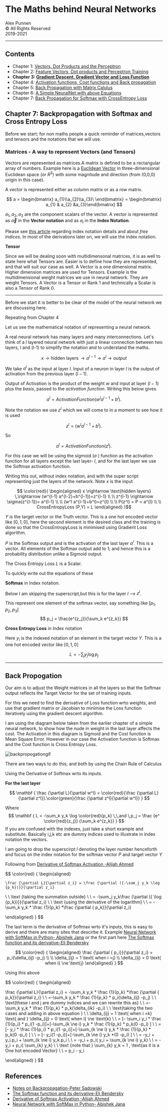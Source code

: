 # The Maths behind Neural Networks

Alex Punnen \
&copy; All Rights Reserved \
2019-2021 

---

## Contents

- Chapter 1: [Vectors, Dot Products and  the Perceptron](1_vectors_dot_product_and_perceptron.md)
- Chapter 2: [Feature Vectors, Dot products and Perceptron Training](2_perceptron_training.md)
- **Chapter 3: [Gradient Descent, Gradient Vector and Loss Function](3_gradient_descent.md)**
- Chapter 4: [Activation functions, Cost functions and Back propagation](4_backpropogation.md)
- Chapter 5: [Back Propagation with Matrix Calulus](5_backpropogation_matrix_calulus.md)
- Chapter 6: [A Simple NeuralNet with above Equations](6_neuralnetworkimpementation.md)
- Chapter 7: [Back Propagation for Softmax with CrossEntropy Loss](7_cnn_network.md)

## Chapter 7: Backpropagation with Softmax and  Cross Entropy Loss 

Before we start; for non maths people a quick reminder of matrices,vectors and tensors and the notations that we will use.

### Matrices - A way to represent Vectors (and Tensors)

 Vectors are represented as matrices.A matrix is defined to be a rectangular array of numbers. Example here is a [Euclidean Vector][Euclidean_vector]  in three-dimensional Euclidean space (or $R^{3}$) with some magnitude and direction (from (0,0,0) origin in this case).
 
 A vector is represented either as column matrix or as a row matrix.

$$
a = \begin{bmatrix}
a_{1}\\a_{2}\\a_{3}\ 
\end{bmatrix} = \begin{bmatrix} a_{1} & a_{2} &a_{3}\end{bmatrix}
$$

$a_{1},a_{2},a_{3}$ are the component scalars of the vector. A vector is represented as $\vec a$ in the **Vector notation** and as $a_{i}$ in the **Index Notation**. 

Please see [this article][indexnotation] regarding index notation details and about *free indices*. In most of the derivations later on, we will use the index notation.

**Tensor**

Since  we will be dealing soon with multidimensonal matrices, it is as well to state here what Tensors are. Easier is to define how they are represented, and that will suit our case as well. A Vector is a one dimensional matrix. Higher dimension matrices are used for Tensors. Example is the multidimensional weight matrices we use in neural network. They are weight Tensors. A Vector is a Tensor or Rank 1 and technically a Scalar is also a Tensor of Rank 0.

---

Before we start it is better to be clear of the model of the neural network we are discussing here.

Repeating from Chapter 4

 Let us see the mathematical notation of representing  a neural network.

 A real neural network has many layers and many interconnections. Let's  think of a $l$ layered neural network with just a linear connection between two layers, l and (l-1) to simplify the notation and to understand the maths.

$$
 x \rightarrow \text{hidden layers} \,\rightarrow a^{l-1} \rightarrow  a^{l} \rightarrow  output
 $$

   We take  $a^{l}$  as the input at layer *l*. Input  of a neuron in layer *l*  is the output of activation from the previous layer $(l-1)$.

 Output of Activation is  the product of the weight *w* and input at layer $(l-1)$  plus the *basis*, passed to the *activation function*. 
Writing this below gives.

$$
  a^{l} = ActivationFunction(w^l a^{l-1}+b^l).
$$

Note the notation we use $z^{l}$ which we will come to in a moment to see how it is used

$$
  z^{l} = (w^l a^{l-1}+b^l).
$$

So

$$
  a^{l} = ActivationFunction(z^l).
$$

For this case we will be using the sigmoid ($\sigma$ ) function as the activation function for all layers except the last layer- $l$, and for the last layer we use the Softmax activation function. 

Writing this out, without index notation, and with the super script representing just the layers of the network. Note $x$ is the input

$$ \color{red}{
\begin{aligned}
 x \rightarrow \text{hidden layers} \,\rightarrow (w^{l-1} a^{l-2}+b^{l-1})=z^{l-1} \\ \\
 z^{l-1} \rightarrow  \sigma(z^{l-1})= a^{l-1}  
 \\ \\
 (w^l a^{l-1}+b^l)=z^{l} 
\\ \\
P(z^l) = P = a^{l}
\\ \\
 CrossEntropyLoss (P,Y) = L
\end{aligned}
}$$

 $Y$ is the target vector or the Truth vector. This is a one hot encoded vector like $[0,1,0]$, here the second element is the desired class and the training is done so that the CrossEntropyLoss is minimised using Gradient Loss algorithm.


$P$ is the Softmax output and is the activation of the last layer $a^l$. This is a vector. All elements of the Softmax output add to 1; and hence this is a probability distribution unlike a Sigmoid output.

The Cross Entropy Loss $L$ is a Scalar.

To quickly write out the equations of these

**Softmax** in Index notation. 

Below I am skipping the superscript,but this is for the layer $l$ --> $z^l$.

This represent one element of the softmax vector, say something like $[p_1,p_2,p_3]$
$$
p_j = \frac{e^{z_j}}{\sum_k e^{z_k}}
$$

**Cross Entropy Loss** in Index notation

Here $y_i$ is the indexed notation of an element in the target vector  $Y$. This is a one hot encoded vector like $[0,1,0]$

$$
L = -\sum_j y_j \log p_j
$$

---
## Back Propogation

Our aim is to adjust the Weight matrices in all the layers so that the Softmax output reflects the Target Vector for the set of training inputs.

For this we need to find the derivative of Loss function wrto weights, and use that gradient matrix or Jacobian to minimise the Loss function iteratively using the gradient descent algorithm.

I am using the diagram below taken from the earlier chapter of a simple neural network, to show how the nude in weight in the last layer affects the cost. The Activation in this diagram is Sigmoid and the Cost function is Mean Square Error. However in our case the Activation function is Softmax and the Cost function is Cross Entropy Loss.

![backpropogationgif]

There are two ways to do this; and both by using the Chain Rule of Calculus

Using the Derivative of Softmax wrto its inputs. 

**For the last layer**

$$
\mathbf {
\frac {\partial L}{\partial w^l} 
=  \color{red}{\frac {\partial L}{\partial z^l}}.\color{green}{\frac {\partial z^l}{\partial w^l}}
}
$$

Where
$$
\mathbf {
L = -\sum_k y_k \log \color{red}{p_k} \,\,and \,p_j = \frac {e^ \color{red}{z_j}} {\sum_k e^{z_k}}
}
$$
If you are confused with the indexes, just take a short example and substitute. Basically i,j,k etc are dummy indices used to illustrate in index notation the vectors.

I am going to drop the superscirpt $l$ denoting the layer number henceforth and focus on the index notation for the softmax vector $P$ and target vector $Y$

Following from [Derivative of Softmax Activation -Alijah Ahmed]

$$ \color{red}
  {
  \begin{aligned}

    \frac {\partial L}{\partial z_i} = \frac {\partial ({-\sum_j y_k \log {p_k})}}{\partial z_i}
   \\ \\ \text {taking the summation outside} \\ \\
   = -\sum_j y_k\frac {\partial ({ \log {p_k})}}{\partial z_i}
  \\ \\ \text {using the derivative of the logarithm} \\ \\
  = -\sum_k y_k * \frac {1}{p_k} *\frac {\partial { p_k}}{\partial z_i}
  
\end{aligned}
}
$$

The last term is the derivative  of Softmax wrto it's inputs, this is easy to derive and there are many sites that descirbe it. Example [Neural Network with SoftMax in Python- Abishek Jana] or the first part here  [The Softmax function and its derivative-Eli Bendersky]

$$
 \color{red}
  {
  \begin{aligned}
   \frac {\partial { p_i}}{\partial z_i} = p_i(\delta_{ij} -p_j)
   \\ \\
   \delta_{ij} = 1 \text{ when i =j}
   \\
   \delta_{ij} = 0 \text{ when i} \ne \text{j}
  \end{aligned}
  }
$$

Using this above

$$ \color{red}
  {
  \begin{aligned}

 \frac {\partial L}{\partial z_i} = -\sum_k y_k * \frac {1}{p_k} *\frac {\partial { p_k}}{\partial z_i}
 \\ \\
  =-\sum_k y_k * \frac {1}{p_k} * p_i(\delta_{ij} -p_j) 
 \\ \\ \text{these i and j are dummy indices and we can rewrite  this as} 
\\ \\
=-\sum_k y_k * \frac {1}{p_k} * p_k(\delta_{ik} -p_i) 
\\ \\ \text{taking the two cases and adding in above equation } \\ \\
 \delta_{ij} = 1 \text{ when i =k} \text{ and } 
   \delta_{ij} = 0 \text{ when i} \ne \text{k}
   \\ \\
   = [- \sum_i y_i * \frac {1}{p_i} * p_i(1 -p_i)]+[-\sum_{k \ne i}  y_k * \frac {1}{p_k} * p_k(0 -p_i) ]
    \\ \\
     = [- y_i * \frac {1}{p_i} * p_i(1 -p_i)]+[-\sum_{k \ne i}  y_k * \frac {1}{p_k} * p_k(0 -p_i) ]
  \\ \\
     = [- y_i(1 -p_i)]+[-\sum_{k \ne i}  y_k *(0 -p_i) ]
      \\ \\
     = -y_i + y_i.p_i + \sum_{k \ne i}  y_k.p_i 
     \\ \\
     = -y_i + p_i( y_i + \sum_{k \ne i}  y_k) 
     \\ \\
     = -y_i + p_i( \sum_{k}  y_k) 
     \\ \\
     \text {note that } \sum_{k}  y_k = 1  \, \text{as it is a One hot encoded Vector}
     \\ \\
     = p_i - y_i

\end{aligned}
}
$$

## References
 
 - [Notes on Backpropagation-Peter Sadowski]
 - [The Softmax function and its derivative-Eli Bendersky]
 - [Derivative of Softmax Activation -Alijah Ahmed]
 - [Neural Network with SoftMax in Python- Abishek Jana]


  [Euclidean_vector]: https://en.wikipedia.org/wiki/Euclidean_vector
  [indexnotation]: https://web.iitd.ac.in/~pmvs/courses/mcl702/notation.pdf
  [backpropogationgif]: https://i.imgur.com/jQOLUG3.gif
  [Notes on Backpropagation-Peter Sadowski]: https://www.ics.uci.edu/~pjsadows/notes.pdf
  [The Softmax function and its derivative-Eli Bendersky]: https://eli.thegreenplace.net/2016/the-softmax-function-and-its-derivative/
  [Neural Network with SoftMax in Python- Abishek Jana]: https://www.adeveloperdiary.com/data-science/deep-learning/neural-network-with-softmax-in-python/
  [Derivative of Softmax Activation -Alijah Ahmed]: https://math.stackexchange.com/questions/945871/derivative-of-softmax-loss-function
